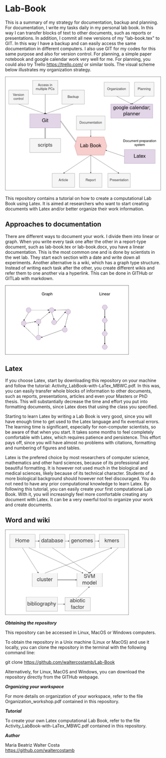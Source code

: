 # Lab-Book

This is a summary of my strategy for documentation, backup and planning. For documentation, I write my tasks daily in my personal lab book. In this way I can transfer blocks of text to other documents, such as reports or presentations. In addition, I commit all new versions of my "lab-book.tex" to GIT. In this way I have a backup and can easily access the same documentation in different computers. I also use GIT for my codes for this same purpose and also for version control. For planning, a simple paper notebook and google calendar work very well for me. For planning, you could also try Trello https://trello.com/ or similar tools. The visual scheme below illustrates my organization strategy.

<img border="0" src="https://github.com/waltercostamb/Lab-Book/blob/master/organization-framework.jpg?raw=true" width="550" />  

This repository contains a tutorial on how to create a computational Lab Book using Latex. It is aimed at researchers who want to start creating documents with Latex and/or better organize their work information.  

## Approaches to documentation

There are different ways to document your work. I divide them into linear or graph. When you write every task one after the other in a report-type document, such as lab-book.tex or lab-book.docx, you have a linear documentation. This is the most common one and is done by scientists in the wet lab. They start each section with a date and write down all experiments. Another alternative is a wiki, which has a graph type structure. Instead of writing each task after the other, you create different wikis and refer them to one another via a hyperlink. This can be done in GITHub or GITLab with markdown. 

<img border="0" src="https://github.com/waltercostamb/Lab-Book/blob/master/figures/approaches.jpg?raw=true" width="400" />  

## Latex

If you choose Latex, start by downloading this repository on your machine and follow the tutorial: Activity_LabBook-with-LaTex_MBWC.pdf. In this was, you can easily transfer whole blocks of information to other documents, such as reports, presentations, articles and even your Masters or PhD thesis. This will substantially decrease the time and effort you put into formatting documents, since Latex does that using the class you specified.

Starting to learn Latex by writing a Lab Book is very good, since you will have enough time to get used to the Latex language and fix eventual errors. The learning time is significant, especially for non-computer scientists, so be aware of that when you start. It takes some months to feel completely comfortable with Latex, which requires patience and persistence. This effort pays off, since you will have almost no problems with citations, formatting and numbering of figures and tables. 

Latex is the prefered choice by most researchers of computer science, mathematics and other hard sciences, because of its professional and beautiful formatting. It is however not used much in the biological and medical sciences, likely because of its technical character. Students of a more biological background should however not feel discouraged. You do not need to have any prior computational knowledge to learn Latex. By following this tutorial, you can easily create your first computational Lab Book. With it, you will increasingly feel more comfortable creating any document with Latex. It can be a very owerful tool to organize your work and create documents. 

## Word and wiki

<img border="0" src="https://github.com/waltercostamb/Lab-Book/blob/master/figures/lab-book_wiki.jpg?raw=true" width="400" />  

__***Obtaining the repository***__

This repository can be accessed in Linux, MacOS or Windows computers.

To obtain the repository in a Unix machine (Linux or MacOS) and use it locally, you can clone the repository in the terminal with the following command line:

git clone https://github.com/waltercostamb/Lab-Book

Alternatively, for Linux, MacOS and Windows, you can download the repository directly from the GITHub webpage. 

__***Organizing your workspace***__

For more details on organization of your workspace, refer to the file Organization_workshop.pdf contained in this repository.

__***Tutorial***__

To create your own Latex computational Lab Book, refer to the file Activity_LabBook-with-LaTex_MBWC.pdf contained in this repository.

__***Author***__

Maria Beatriz Walter Costa  
https://github.com/waltercostamb
